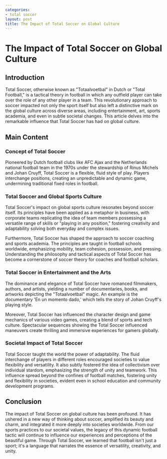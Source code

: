 ```yaml
---
categories:
- total soccer
layout: post
title: The Impact of Total Soccer on Global Culture
---
```


# The Impact of Total Soccer on Global Culture

## Introduction

Total Soccer, otherwise known as "Totaalvoetbal" in Dutch or "Total Football," is a tactical theory in football in which any outfield player can take over the role of any other player in a team. This revolutionary approach to soccer impacted not only the sport itself but also left a distinctive mark on the global culture across diverse areas, including entertainment, art, sports academia, and even in subtle societal changes. This article delves into the remarkable influence that Total Soccer has had on global culture.

## Main Content

### Concept of Total Soccer

Pioneered by Dutch football clubs like AFC Ajax and the Netherlands national football team in the 1970s under the stewardship of Rinus Michels and Johan Cruyff, Total Soccer is a flexible, fluid style of play. Players interchange positions, creating an unpredictable and dynamic game, undermining traditional fixed roles in football.

### Total Soccer and Global Sports Culture

Total Soccer's impact on global sports culture resonates beyond soccer itself. Its principles have been applied as a metaphor in business, with corporate teams replicating the idea of team members possessing a versatile range of skills or "playing in any position," fostering creativity and adaptability solving both everyday and complex issues.

Furthermore, Total Soccer has shaped the approach to soccer coaching and sports academia. The principles are taught in football schools worldwide, emphasizing mobility, team cohesion, possession, and pressing. Understanding the philosophy and tactical aspects of Total Soccer has become a cornerstone of soccer theory for coaches and football scholars.

### Total Soccer in Entertainment and the Arts

The dominance and elegance of Total Soccer have romanced filmmakers, authors, and artists, yielding a number of documentaries, books, and artworks depicting the "Totaalvoetbal" magic. An example is the documentary 'En un momento dado,' which tells the story of Johan Cruyff's playing style.

Moreover, Total Soccer has influenced the character design and game mechanics of various video games, creating a blend of sports and tech culture. Spectacular sequences showing the Total Soccer influenced maneuvers create thrilling and immersive experiences for gamers globally.

### Societal Impact of Total Soccer

Total Soccer taught the world the power of adaptability. The fluid interchange of players in different roles encouraged societies to value flexibility and versatility. It also subtly fostered the idea of collectivism over individual stardom, emphasizing the strength of unity and teamwork. This influence spread beyond the confines of football matches, fostering unity and flexibility in societies, evident even in school education and community development programs.

## Conclusion

The impact of Total Soccer on global culture has been profound. It has ushered in a new way of thinking about soccer, amplified its beauty and charm, and integrated it more deeply into societies worldwide. From our sports practices to our societal values, the legacy of this dynamic football tactic will continue to influence our experiences and perceptions of the beautiful game. Through Total Soccer, we learned that football isn't just a sport; it's a language that narrates the essence of versatility, creativity, and unity.